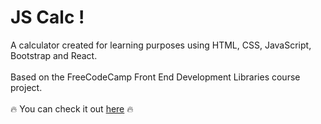 # JS Calc !

A calculator created for learning purposes using HTML, CSS, JavaScript, Bootstrap and React.
<br><br>
Based on the FreeCodeCamp Front End Development Libraries course project.
<br><br>
:fire: You can check it out  <a target="_blank" rel="noopener noreferrer" href="https://nmorelli96.github.io/fcc-javascript-calculator/">here</a> :fire:
